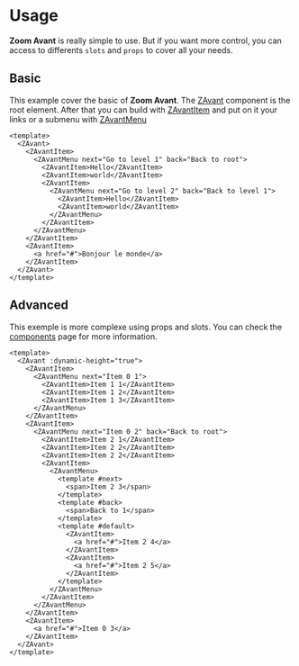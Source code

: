 # Usage

**Zoom Avant** is really simple to use. But if you want more control, you can access to differents `slots` and `props` to cover all your needs.

## Basic

This example cover the basic of **Zoom Avant**. The [ZAvant](/guide/components.html#zavant) component is the root element. After that you can build with [ZAvantItem](/guide/components.html#zavantmenuitem) and put on it your links or a submenu with [ZAvantMenu](/guide/components.html#zavantmenu)

```vue-html
<template>
  <ZAvant>
    <ZAvantItem>
      <ZAvantMenu next="Go to level 1" back="Back to root">
        <ZAvantItem>Hello</ZAvantItem>
        <ZAvantItem>world</ZAvantItem>
        <ZAvantItem>
          <ZAvantMenu next="Go to level 2" back="Back to level 1">
            <ZAvantItem>Hello</ZAvantItem>
            <ZAvantItem>world</ZAvantItem>
          </ZAvantMenu>
        </ZAvantItem>
      </ZAvantMenu>
    </ZAvantItem>
    <ZAvantItem>
      <a href="#">Bonjour le monde</a>
    </ZAvantItem>
  </ZAvant>
</template>
```

## Advanced

This exemple is more complexe using props and slots. You can check the [components](/guide/components) page for more information.

```vue-html
<template>
  <ZAvant :dynamic-height="true">
    <ZAvantItem>
      <ZAvantMenu next="Item 0 1">
        <ZAvantItem>Item 1 1</ZAvantItem>
        <ZAvantItem>Item 1 2</ZAvantItem>
        <ZAvantItem>Item 1 3</ZAvantItem>
      </ZAvantMenu>
    </ZAvantItem>
    <ZAvantItem>
      <ZAvantMenu next="Item 0 2" back="Back to root">
        <ZAvantItem>Item 2 1</ZAvantItem>
        <ZAvantItem>Item 2 2</ZAvantItem>
        <ZAvantItem>Item 2 2</ZAvantItem>
        <ZAvantItem>
          <ZAvantMenu>
            <template #next>
              <span>Item 2 3</span>
            </template>
            <template #back>
              <span>Back to 1</span>
            </template>
            <template #default>
              <ZAvantItem>
                <a href="#">Item 2 4</a>
              </ZAvantItem>
              <ZAvantItem>
                <a href="#">Item 2 5</a>
              </ZAvantItem>
            </template>
          </ZAvantMenu>
        </ZAvantItem>
      </ZAvantMenu>
    </ZAvantItem>
    <ZAvantItem>
      <a href="#">Item 0 3</a>
    </ZAvantItem>
  </ZAvant>
</template>
```
